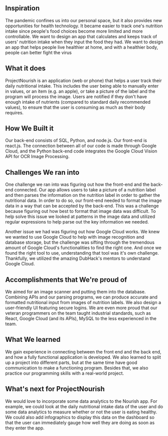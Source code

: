 ## Inspiration
The pandemic confines us into our personal space, but it also provides new opportunities for health technology. It became easier to track one's nutrition intake since people's food choices become more limited and more controllable. We want to design an app that calculates and keeps track of users' nutrition intake when they input the food they had. We want to design an app that helps people live healthier at home, and with a healthier body, people can better fight the virus
## What it does
ProjectNourish is an application (web or phone) that helps a user track their daily nutritional intake. This includes the user being able to manually enter in values, or an item (e.g. an apple), or take a picture of the label and the program will process the image. Users are notified if they don't have enough intake of nutrients (compared to standard daily recommended values), to ensure that the user is consuming as much as their body requires. 

## How We Built it
Our back-end consists of SQL, Python, and node.js. Our front-end is react.js. The connection between all of our code is made through Google Cloud, and the Python back-end code integrates the Google Cloud Vision API for OCR Image Processing.

## Challenges We ran into

One challenge we ran into was figuring out how the front-end and the back-end connected. Our app allows users to take a picture of a nutrition label and then parses the information on the nutrition label in order to gather the nutritional data. In order to do so, our front-end needed to format the image data in a way that can be accepted by the back-end. This was a challenge because figuring out how best to format that image data was difficult. To help solve this issue we looked at patterns in the image data and utilized regular expressions to help parse out the key information we needed. 

Another issue we had was figuring out how Google Cloud works. We knew we wanted to use Google Cloud to help with image recognition and database storage, but the challenge was sifting through the tremendous amount of Google Cloud's functionalities to find the right one. And once we found the right tool to use, understanding that tool was it's own challenge. Thankfully, we utilized the amazing DubHack's mentors to understand Google Cloud.

## Accomplishments that We're proud of
We aimed for an image scanner and putting them into the database. Combining APIs and our parsing programs, we can produce accurate and formatted nutritional input from images of nutrition labels. We also design a user-friendly UI featuring secure logins. We are even more proud that our veteran programmers on the team taught industrial standards, such as React, Google Cloud (and its APIs), MySQL to the less experienced in the team.

## What We learned
We gain experience in connecting between the front end and the back end, and how a fully functional application is developed. We also learned to split up a project into different parts, but at the same time have good communication to make a functioning program. Besides that, we also practice our programming skills with a real-world project. 

## What's next for ProjectNourish

We would love to incorporate some data analytics to the Nourish app. For example, we could look at the daily nutritional intake data of the user and do some data analytics to measure whether or not the user is eating healthy. We could also add infographics to display this data on the dashboard so that the user can immediately gauge how well they are doing as soon as they enter the app.

